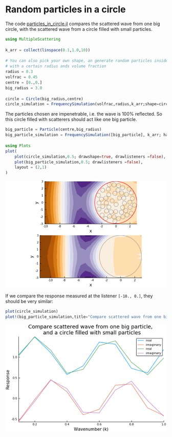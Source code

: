 # Random particles in a circle

The code [particles_in_circle.jl](particles_in_circle.jl) compares the scattered wave from one big circle, with the scattered wave from a circle filled with small particles.

```julia
using MultipleScattering

k_arr = collect(linspace(0.1,1.0,10))

# You can also pick your own shape, an generate random particles inside it
# with a certain radius ands volume fraction
radius = 0.3
volfrac = 0.45
centre = [0.,0.]
big_radius = 3.0

circle = Circle(big_radius,centre)
circle_simulation = FrequencySimulation(volfrac,radius,k_arr;shape=circle)
```
The particles chosen are impenetrable, i.e. the wave is 100\% reflected. So this circle filled with scatterers should act like one big particle.
```julia
big_particle = Particle(centre,big_radius)
big_particle_simulation = FrequencySimulation([big_particle], k_arr; hankel_order=15)

using Plots
plot(
    plot(circle_simulation,0.5; drawshape=true, drawlisteners =false),
    plot(big_particle_simulation,0.5; drawlisteners =false),
    layout = (2,1)
)
```
![The field comparison](plot_field_compare.png)

If we compare the response measured at the listener `[-10., 0.]`, they should be very similar:
```julia
plot(circle_simulation)
plot!(big_particle_simulation,title="Compare scattered wave from one big particle, \n and a circle filled with small particles")
```
![The response comparison](plot_response_compare.png)
